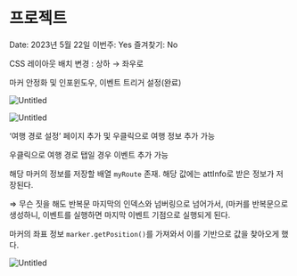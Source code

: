 # 프로젝트

Date: 2023년 5월 22일
이번주: Yes
즐겨찾기: No

CSS 레이아웃 배치 변경 : 상하 → 좌우로

마커 안정화 및 인포윈도우, 이벤트 트리거 설정(완료)

![Untitled](%E1%84%91%E1%85%B3%E1%84%85%E1%85%A9%E1%84%8C%E1%85%A6%E1%86%A8%E1%84%90%E1%85%B3%20a217fc2959e544fbae1d0aa94d7d92a9/Untitled.png)

![Untitled](%E1%84%91%E1%85%B3%E1%84%85%E1%85%A9%E1%84%8C%E1%85%A6%E1%86%A8%E1%84%90%E1%85%B3%20a217fc2959e544fbae1d0aa94d7d92a9/Untitled%201.png)

‘여행 경로 설정’ 페이지 추가 및 우클릭으로 여행 정보 추가 가능

우클릭으로 여행 경로 탭일 경우 이벤트 추가 가능

해당 마커의 정보를 저장할 배열 `myRoute` 존재. 해당 값에는 attInfo로 받은 정보가 저장된다.

⇒ 무슨 짓을 해도 반복문 마지막의 인덱스와 넘버링으로 넘어가서, (마커를 반복문으로 생성하니, 이벤트를 실행하면 마지막 이벤트 기점으로 실행되게 된다.

마커의 좌표 정보 `marker.getPosition()`를 가져와서 이를 기반으로 값을 찾아오게 했다.

![Untitled](%E1%84%91%E1%85%B3%E1%84%85%E1%85%A9%E1%84%8C%E1%85%A6%E1%86%A8%E1%84%90%E1%85%B3%20a217fc2959e544fbae1d0aa94d7d92a9/Untitled%202.png)